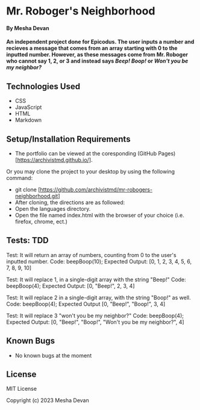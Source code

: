 # Mr. Roboger's Neighborhood

#### By **Mesha Devan**

#### An independent project done for Epicodus. The user inputs a number and recieves a message that comes from an array starting with 0 to the inputted number. However, as these messages come from Mr. Roboger who cannot say 1, 2, or 3 and instead says *Beep! Boop!* or *Won't you be my neighbor?*

## Technologies Used

* CSS
* JavaScript
* HTML
* Markdown

## Setup/Installation Requirements

* The portfolio can be viewed at the coresponding (GitHub Pages)[https://archivistmd.github.io/].

Or you may clone the project to your desktop by using the following command:

* git clone [https://github.com/archivistmd/mr-robogers-neighborhood.git]
* After cloning, the directions are as followed:
* Open the languages directory.
* Open the file named index.html with the browser of your choice (i.e. firefox, chrome, ect.)

## Tests: TDD
Test: It will return an array of numbers, counting from 0 to the user's inputted number.
Code: beepBoop(10);
Expected Output: [0, 1, 2, 3, 4, 5, 6, 7, 8, 9, 10]

Test: It will replace 1, in a single-digit array with the string "Beep!"
Code: beepBoop(4);
Expected Output: [0, "Beep!", 2, 3, 4]

Test: It will replace 2 in a single-digit array, with the string "Boop!" as well.
Code: beepBoop(4);
Expected Output [0, "Beep!", "Boop!", 3, 4]

Test: It will replace 3 "won't you be my neighbor?"
Code: beepBoop(4);
Expected Output: [0, "Beep!", "Boop!", "Won't you be my neighbor?", 4]

## Known Bugs

* No known bugs at the moment

## License

MIT License

Copyright (c) 2023 Mesha Devan